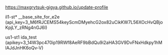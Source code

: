 https://maxgrytsuk-gigya.github.io/update-profile

il1-st* __base_site_for_e2e (api_key=3_M6fRJCEMS54keyScmDMyehcG2ox82uCikKW7L56XOcHvQBjoKpjLY_zRNg4nGJ6I)

us1-st1 ida_test (apikey=3_14W3pc470ip19RWf8AeRF9bBdQu9i2aHA3GV9DvFNxHdkpy1hMlAJdJnHK6oQv-V)
